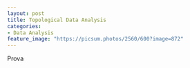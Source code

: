 ```yaml
---
layout: post
title: Topological Data Analysis
categories:
- Data Analysis
feature_image: "https://picsum.photos/2560/600?image=872"
---
```


Prova
